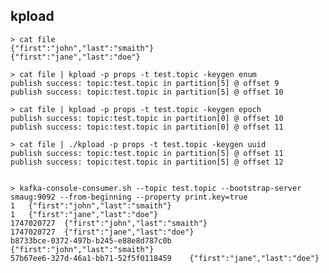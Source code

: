 ## kpload


    > cat file
    {"first":"john","last":"smaith"}
    {"first":"jane","last":"doe"}

    > cat file | kpload -p props -t test.topic -keygen enum
    publish success: topic:test.topic in partition[5] @ offset 9
    publish success: topic:test.topic in partition[5] @ offset 10

    > cat file | kpload -p props -t test.topic -keygen epoch
    publish success: topic:test.topic in partition[0] @ offset 10
    publish success: topic:test.topic in partition[0] @ offset 11

    > cat file | ./kpload -p props -t test.topic -keygen uuid
    publish success: topic:test.topic in partition[5] @ offset 11
    publish success: topic:test.topic in partition[5] @ offset 12


    > kafka-console-consumer.sh --topic test.topic --bootstrap-server smaug:9092 --from-beginning --property print.key=true
    1	{"first":"john","last":"smaith"}
    1	{"first":"jane","last":"doe"}
    1747020727	{"first":"john","last":"smaith"}
    1747020727	{"first":"jane","last":"doe"}
    b8733bce-0372-497b-b245-e88e8d787c0b	{"first":"john","last":"smaith"}
    57b67ee6-327d-46a1-bb71-52f5f0118459	{"first":"jane","last":"doe"}
